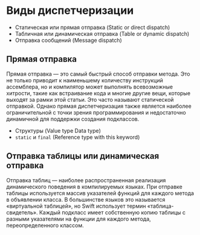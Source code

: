# Виды диспетчеризации
- Статическая или прямая отправка (Static or direct dispatch)
- Табличная или динамическая отправка (Table or dynamic dispatch)
- Отправка сообщений (Message dispatch)


## Прямая отправка
Прямая отправка — это самый быстрый способ отправки метода. Это не только приводит к наименьшему количеству инструкций ассемблера, но и компилятор может выполнять всевозможные хитрости, такие как встраивание кода и многие другие вещи, которые выходят за рамки этой статьи. Это часто называют статической отправкой.
Однако прямая диспетчеризация также является наиболее ограничительной с точки зрения программирования и недостаточно динамичной для поддержки создания подклассов.
 - Структуры (Value type Data type)
 - `static` и `final` (Reference type with this keyword)


## Отправка таблицы или динамическая отправка
Отправка таблиц — наиболее распространенная реализация динамического поведения в компилируемых языках. При отправке таблицы используется массив указателей функций для каждого метода в объявлении класса. В большинстве языков это называется «виртуальной таблицей», но Swift использует термин «таблица-свидетель». Каждый подкласс имеет собственную копию таблицы с разными указателями на функции для каждого метода, переопределенного классом.
